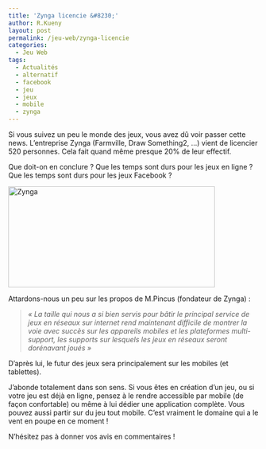 ```yaml
---
title: 'Zynga licencie &#8230;'
author: R.Kueny
layout: post
permalink: /jeu-web/zynga-licencie
categories:
  - Jeu Web
tags:
  - Actualités
  - alternatif
  - facebook
  - jeu
  - jeux
  - mobile
  - zynga
---
```

Si vous suivez un peu le monde des jeux, vous avez dû voir passer cette news. L&rsquo;entreprise Zynga (Farmville, Draw Something2, &#8230;) vient de licencier 520 personnes. Cela fait quand même presque 20% de leur effectif.

Que doit-on en conclure ? Que les temps sont durs pour les jeux en ligne ? Que les temps sont durs pour les jeux Facebook ?

<a href="http://rkueny.fr/wp-content/uploads/2013/06/Zynga_Hammer.png" rel="lightbox[1902]"><img class="aligncenter size-full wp-image-1903" alt="Zynga" src="http://rkueny.fr/wp-content/uploads/2013/06/Zynga_Hammer.png" width="416" height="203" /></a>

<!--more-->

Attardons-nous un peu sur les propos de M.Pincus (fondateur de Zynga) :

> *&laquo;&nbsp;La taille qui nous a si bien servis pour bâtir le principal service de jeux en réseaux sur internet rend maintenant difficile de montrer la voie avec succès sur les appareils mobiles et les plateformes multi-support, les supports sur lesquels les jeux en réseaux seront dorénavant joués&nbsp;&raquo;*

D&rsquo;après lui, le futur des jeux sera principalement sur les mobiles (et tablettes).

J&rsquo;abonde totalement dans son sens. Si vous êtes en création d&rsquo;un jeu, ou si votre jeu est déjà en ligne, pensez à le rendre accessible par mobile (de façon confortable) ou même à lui dédier une application complète. Vous pouvez aussi partir sur du jeu tout mobile. C&rsquo;est vraiment le domaine qui a le vent en poupe en ce moment !

N&rsquo;hésitez pas à donner vos avis en commentaires !